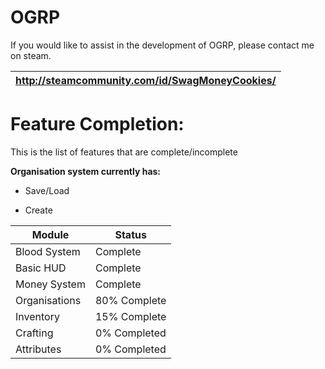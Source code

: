 OGRP
====

If you would like to assist in the development of OGRP, please contact me on steam.



| http://steamcommunity.com/id/SwagMoneyCookies/  |
| ------------- | 


Feature Completion:
====
This is the list of features that are complete/incomplete

**Organisation system currently has:**

* Save/Load

* Create


| Module  | Status|
| ------------- | ------------- |
| Blood System  | Complete  |
| Basic HUD  |  Complete  |
| Money System | Complete  |
| Organisations  | 80% Complete  |
| Inventory  | 15% Complete  |
| Crafting  | 0% Completed |
| Attributes  | 0% Completed |
